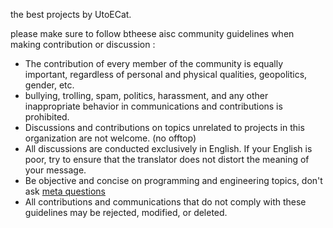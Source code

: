 the best projects by UtoECat.

please make sure to follow btheese aisc community guidelines when making contribution or discussion :
- The contribution of every member of the community is equally important, regardless of personal and physical qualities, geopolitics, gender, etc.
- bullying, trolling, spam, politics, harassment, and any other inappropriate behavior in communications and contributions is prohibited.
- Discussions and contributions on topics unrelated to projects in this organization are not welcome. (no offtop)
- All discussions are conducted exclusively in English. If your English is poor, try to ensure that the translator does not distort the meaning of your message.
- Be objective and concise on programming and engineering topics, don't ask [meta questions](nometa.xyz)
- All contributions and communications that do not comply with these guidelines may be rejected, modified, or deleted.
